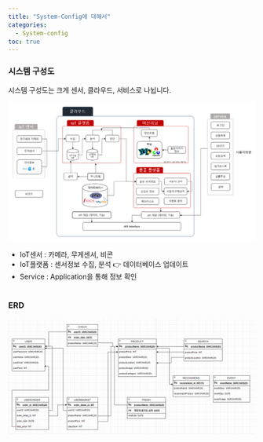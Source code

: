 ```yaml
---
title: "System-Config에 대해서"
categories:
  - System-config
toc: true
---
```


### 시스템 구성도
시스템 구성도는 크게 센서, 클라우드, 서비스로 나뉩니다.  

![sys1](/assets/images/sys1.png)

- IoT센서 : 카메라, 무게센서, 비콘 
- IoT플랫폼 : 센서정보 수집, 분석 👉 데이터베이스 업데이트
- Service : Application을 통해 정보 확인
<br><br>

### ERD
![erd1](/assets/images/erd1.png)

